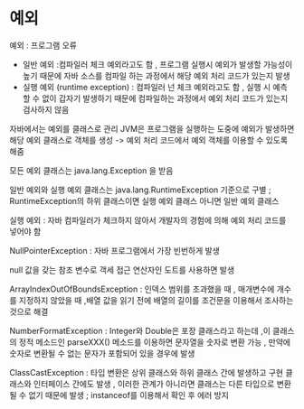 # 예외

예외 : 프로그램 오류

- 일반 예외 :컴파일러 체크 예외라고도 함 , 프로그램 실행시 예외가 발생할 가능성이 높기 때문에 자바 소스를 컴파일 하는 과정에서 해당 예외 처리 코드가 있는지 발생
- 실행 예외 (runtime exception) : 컴파일러 넌 체크 예외라고도 함 , 실행 시 예측할 수 없이 갑자기 발생하기 때문에 컴파일하는 과정에서 예외 처리 코드가 있는지 검사하지 않음

자바에서는 예외를 클래스로 관리 JVM은 프로그램을 실행하는 도중에 예외가 발생하면 해당 예외 클래스로 객체를 생성 -> 예외 처리 코드에서 예외 객체를 이용할 수 있도록 해줌

모든 예외 클래스는 java.lang.Exception 을 받음

일반 예외와 실행 예외 클래스는 java.lang.RuntimeException 기준으로 구별 ; RuntimeException의 하위 클래스이면 실행 예외 클래스 아니면 일반 예외 클래스

실행 예외 : 자바 컴파일러가 체크하지 않아서 개발자의 경험에 의해 예외 처리 코드를 넣어야 함

NullPointerException : 자바 프로그램에서 가장 빈번하게 발생

null 값을 갖는 참조 변수로 객세 접근 연산자인 도트를 사용하면 발생

ArrayIndexOutOfBoundsException : 인덱스 범위를 초과했을 때 , 매개변수에 개수를 지정하지 않았을 때 ,배열 값을 읽기 전에 배열의 길이를 조건문을 이용해서 조사하는 것으로 해결

NumberFormatException : Integer와 Double은 포장 클래스라고 하는데 ,이 클래스의 정적 메소드인 parseXXX() 메소드를 이용하면 문자열을 숫자로 변환 가능 , 만약에 숫자로 변환될 수 없는 문자가 포함되어 있을 경우에 발생

ClassCastException :  타입 변환은 상위 클래스와 하위 클래스 간에 발생하고 구현 클래스와 인터페이스 간에도 발생 , 이러한 관계가 아니라면 클래스는 다른 타입으로 변환 될 수 없기 때문에 발생 ; instanceof를 이용해서 확인 후 에러 방지